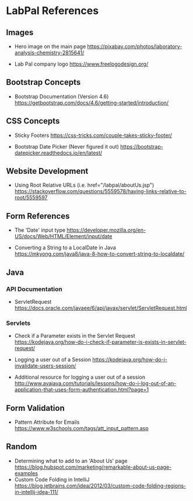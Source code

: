 # LabPal References

## Images
- Hero image on the main page
  https://pixabay.com/photos/laboratory-analysis-chemistry-2815641/
  

- Lab Pal company logo
  https://www.freelogodesign.org/
  
## Bootstrap Concepts
- Bootstrap Documentation (Version 4.6)
  https://getbootstrap.com/docs/4.6/getting-started/introduction/
  
## CSS Concepts
- Sticky Footers
  https://css-tricks.com/couple-takes-sticky-footer/


- Bootstrap Date Picker (Never figured it out)
  https://bootstrap-datepicker.readthedocs.io/en/latest/
  
## Website Development
- Using Root Relative URLs (i.e. href="/labpal/aboutUs.jsp")
  https://stackoverflow.com/questions/5559578/having-links-relative-to-root/5559597

## Form References
- The 'Date' input type
  https://developer.mozilla.org/en-US/docs/Web/HTML/Element/input/date
  

- Converting a String to a LocalDate in Java
  https://mkyong.com/java8/java-8-how-to-convert-string-to-localdate/
  
## Java

### API Documentation
- ServletRequest
  https://docs.oracle.com/javaee/6/api/javax/servlet/ServletRequest.html

### Servlets
- Check if a Parameter exists in the Servlet Request
  https://kodejava.org/how-do-i-check-if-parameter-is-exists-in-servlet-request/
  

- Logging a user out of a Session
  https://kodejava.org/how-do-i-invalidate-users-session/
  

- Additional resource for logging a user out of a session
  http://www.avajava.com/tutorials/lessons/how-do-i-log-out-of-an-application-that-uses-form-authentication.html?page=1


## Form Validation
- Pattern Attribute for Emails
  https://www.w3schools.com/tags/att_input_pattern.asp

## Random
- Determining what to add to an 'About Us' page
  https://blog.hubspot.com/marketing/remarkable-about-us-page-examples
- Custom Code Folding in IntelliJ
  https://blog.jetbrains.com/idea/2012/03/custom-code-folding-regions-in-intellij-idea-111/